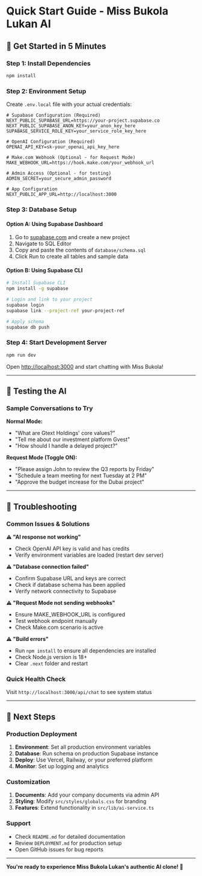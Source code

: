 # Quick Start Guide - Miss Bukola Lukan AI

## 🚀 Get Started in 5 Minutes

### Step 1: Install Dependencies
```bash
npm install
```

### Step 2: Environment Setup
Create `.env.local` file with your actual credentials:

```env
# Supabase Configuration (Required)
NEXT_PUBLIC_SUPABASE_URL=https://your-project.supabase.co
NEXT_PUBLIC_SUPABASE_ANON_KEY=your_anon_key_here
SUPABASE_SERVICE_ROLE_KEY=your_service_role_key_here

# OpenAI Configuration (Required)
OPENAI_API_KEY=sk-your_openai_api_key_here

# Make.com Webhook (Optional - for Request Mode)
MAKE_WEBHOOK_URL=https://hook.make.com/your_webhook_url

# Admin Access (Optional - for testing)
ADMIN_SECRET=your_secure_admin_password

# App Configuration
NEXT_PUBLIC_APP_URL=http://localhost:3000
```

### Step 3: Database Setup

#### Option A: Using Supabase Dashboard
1. Go to [supabase.com](https://supabase.com) and create a new project
2. Navigate to SQL Editor
3. Copy and paste the contents of `database/schema.sql`
4. Click Run to create all tables and sample data

#### Option B: Using Supabase CLI
```bash
# Install Supabase CLI
npm install -g supabase

# Login and link to your project
supabase login
supabase link --project-ref your-project-ref

# Apply schema
supabase db push
```

### Step 4: Start Development Server
```bash
npm run dev
```

Open [http://localhost:3000](http://localhost:3000) and start chatting with Miss Bukola!

---

## 🧪 Testing the AI

### Sample Conversations to Try

**Normal Mode:**
- "What are Gtext Holdings' core values?"
- "Tell me about our investment platform Gvest"
- "How should I handle a delayed project?"

**Request Mode (Toggle ON):**
- "Please assign John to review the Q3 reports by Friday"
- "Schedule a team meeting for next Tuesday at 2 PM"
- "Approve the budget increase for the Dubai project"

---

## 🔧 Troubleshooting

### Common Issues & Solutions

**⚠️ "AI response not working"**
- Check OpenAI API key is valid and has credits
- Verify environment variables are loaded (restart dev server)

**⚠️ "Database connection failed"**
- Confirm Supabase URL and keys are correct
- Check if database schema has been applied
- Verify network connectivity to Supabase

**⚠️ "Request Mode not sending webhooks"**
- Ensure MAKE_WEBHOOK_URL is configured
- Test webhook endpoint manually
- Check Make.com scenario is active

**⚠️ "Build errors"**
- Run `npm install` to ensure all dependencies are installed
- Check Node.js version is 18+ 
- Clear `.next` folder and restart

### Quick Health Check
Visit `http://localhost:3000/api/chat` to see system status

---

## 🎯 Next Steps

### Production Deployment
1. **Environment**: Set all production environment variables
2. **Database**: Run schema on production Supabase instance  
3. **Deploy**: Use Vercel, Railway, or your preferred platform
4. **Monitor**: Set up logging and analytics

### Customization
1. **Documents**: Add your company documents via admin API
2. **Styling**: Modify `src/styles/globals.css` for branding
3. **Features**: Extend functionality in `src/lib/ai-service.ts`

### Support
- Check `README.md` for detailed documentation
- Review `DEPLOYMENT.md` for production setup
- Open GitHub issues for bug reports

---

**You're ready to experience Miss Bukola Lukan's authentic AI clone! 🎉**